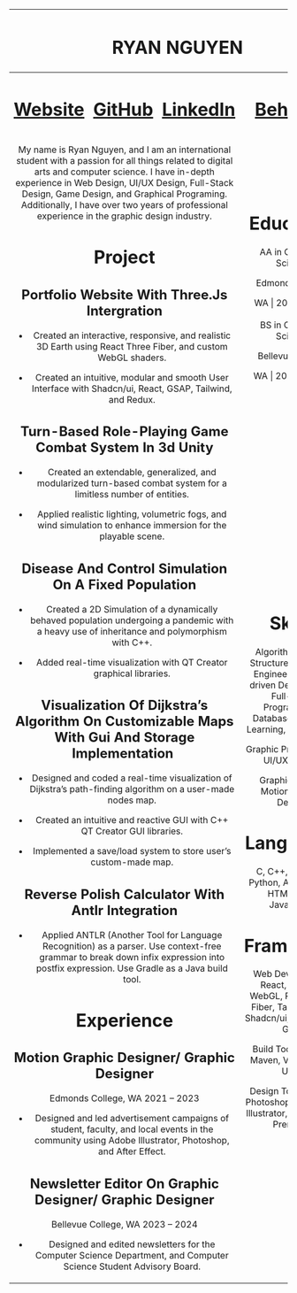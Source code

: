 <table>
<colgroup>
<col style="width: 25%" />
<col style="width: 25%" />
<col style="width: 25%" />
<col style="width: 25%" />
</colgroup>
<thead>
<tr>
<th colspan="4" style="text-align: center;"><h1 id="ryan-nguyen">RYAN
NGUYEN</h1></th>
</tr>
</thead>
<tbody>
<tr>
<td style="text-align: center;"><h1 id="website"><a
href="https://ryannguyen.dev/">Website</a></h1></td>
<td style="text-align: center;"><h1 id="github"><a
href="https://github.com/Th-nguyen-Dev">GitHub</a></h1></td>
<td style="text-align: center;"><h1 id="linkedin"><a
href="https://www.linkedin.com/in/hung-nguyen-dev/">LinkedIn</a></h1></td>
<td style="text-align: center;"><h1 id="behance"><a
href="https://www.behance.net/ryannguyen35">Behance</a></h1></td>
</tr>
<tr>
<td colspan="3" rowspan="2" style="text-align: center;"><p>My name is
Ryan Nguyen, and I am an international student with a passion for all
things related to digital arts and computer science. I have in-depth
experience in Web Design, UI/UX Design, Full-Stack Design, Game Design,
and Graphical Programing. Additionally, I have over two years of
professional experience in the graphic design industry.</p>
<h1 id="project">Project</h1>
<h2 id="portfolio-website-with-three.js-intergration">Portfolio Website
With Three.Js Intergration</h2>
<ul>
<li><p>Created an interactive, responsive, and realistic 3D Earth using
React Three Fiber, and custom WebGL shaders.</p></li>
<li><p>Created an intuitive, modular and smooth User Interface with
Shadcn/ui, React, GSAP, Tailwind, and Redux.</p></li>
</ul>
<h2
id="turn-based-role-playing-game-combat-system-in-3d-unity">Turn-Based
Role-Playing Game Combat System In 3d Unity</h2>
<ul>
<li><p>Created an extendable, generalized, and modularized turn-based
combat system for a limitless number of entities.</p></li>
<li><p>Applied realistic lighting, volumetric fogs, and wind simulation
to enhance immersion for the playable scene.</p></li>
</ul>
<h2 id="disease-and-control-simulation-on-a-fixed-population">Disease
And Control Simulation On A Fixed Population</h2>
<ul>
<li><p>Created a 2D Simulation of a dynamically behaved population
undergoing a pandemic with a heavy use of inheritance and polymorphism
with C++.</p></li>
<li><p>Added real-time visualization with QT Creator graphical
libraries.</p></li>
</ul>
<h2
id="visualization-of-dijkstras-algorithm-on-customizable-maps-with-gui-and-storage-implementation">Visualization
Of Dijkstra’s Algorithm On Customizable Maps With Gui And Storage
Implementation </h2>
<ul>
<li><p>Designed and coded a real-time visualization of Dijkstra’s
path-finding algorithm on a user-made nodes map.</p></li>
<li><p>Created an intuitive and reactive GUI with C++ QT Creator GUI
libraries.</p></li>
<li><p>Implemented a save/load system to store user’s custom-made
map.</p></li>
</ul>
<h2 id="reverse-polish-calculator-with-antlr-integration">Reverse Polish
Calculator With Antlr Integration</h2>
<ul>
<li><p>Applied ANTLR (Another Tool for Language Recognition) as a
parser. Use context-free grammar to break down infix expression into
postfix expression. Use Gradle as a Java build tool.</p></li>
</ul>
<h1 id="experience">Experience</h1>
<h2 id="motion-graphic-designer-graphic-designer">Motion Graphic
Designer/ Graphic Designer</h2>
<p>Edmonds College, WA 2021 – 2023</p>
<ul>
<li><p>Designed and led advertisement campaigns of student, faculty, and
local events in the community using Adobe Illustrator, Photoshop, and
After Effect.</p></li>
</ul>
<h2
id="newsletter-editor-on-graphic-designer-graphic-designer">Newsletter
Editor On Graphic Designer/ Graphic Designer</h2>
<p>Bellevue College, WA 2023 – 2024</p>
<ul>
<li><p>Designed and edited newsletters for the Computer Science
Department, and Computer Science Student Advisory Board.</p></li>
</ul></td>
<td style="text-align: center;"><h1 id="education">Education</h1>
<p>AA in Computer Science</p>
<p>Edmonds College</p>
<p>WA | 2020 – 2023<br />
<br />
BS in Computer Science</p>
<p>Bellevue College</p>
<p>WA | 2023 - 2025</p></td>
</tr>
<tr>
<td style="text-align: center;"><h1 id="skills">Skills</h1>
<p>Algorithms &amp; Data Structures, Software Engineering, Test-driven
Development, Full-stack Programming, Database, Machine Learning,
Networking.</p>
<p>Graphic Programming, UI/UX Design.</p>
<p>Graphic Design, Motion Graphic Design.</p>
<h1 id="languages">Languages</h1>
<p>C, C++, C#, Java, Python, ANTLR, SQL, HTML, CSS, JavaScript.</p>
<h1 id="framework">Framework</h1>
<p>Web Development: React, Three.js, WebGL, React Three Fiber, Tailwind
CSS, Shadcn/ui, Redux, Qt6, GSA.</p>
<p>Build Tools: Gradle, Maven, Vite, Cmake, Unity</p>
<p>Design Tools: Adobe Photoshop, Lightroom, Illustrator, After Effect,
Premiere.</p></td>
</tr>
</tbody>
</table>
